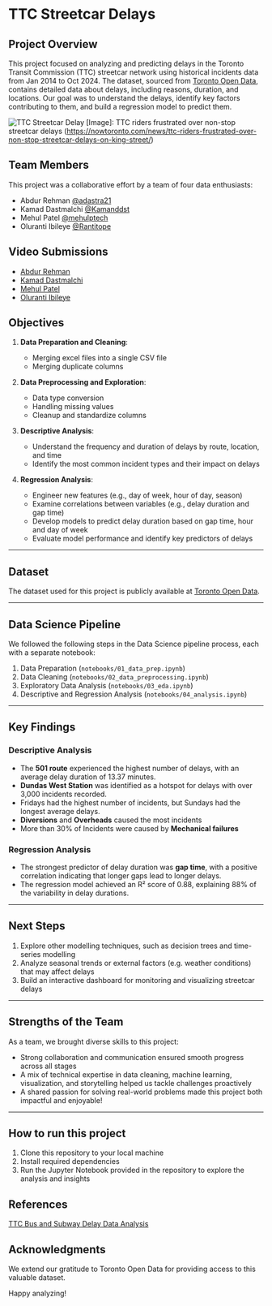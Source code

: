 # TTC Streetcar Delays

## Project Overview

This project focused on analyzing and predicting delays in the Toronto Transit Commission (TTC) streetcar network using historical incidents data from Jan 2014 to Oct 2024. The dataset, sourced from [Toronto Open Data](https://open.toronto.ca/dataset/ttc-streetcar-delay-data/), contains detailed data about delays, including reasons, duration, and locations. Our goal was to understand the delays, identify key factors contributing to them, and build a regression model to predict them.

![TTC Streetcar Delay](https://nowtoronto.com/wp-content/uploads/2023/11/Untitled-design-67-1-2048x1044.webp)
[Image]: TTC riders frustrated over non-stop streetcar delays (https://nowtoronto.com/news/ttc-riders-frustrated-over-non-stop-streetcar-delays-on-king-street/)

## Team Members

This project was a collaborative effort by a team of four data enthusiasts:

- Abdur Rehman [@adastra21](https://github.com/adastra21)
- Kamad Dastmalchi [@Kamanddst](https://github.com/Kamanddst)
- Mehul Patel [@mehulptech](https://github.com/mehulptech)
- Oluranti Ibileye [@Rantitope](https://github.com/Rantitope)

## Video Submissions

- [Abdur Rehman](https://drive.google.com/file/d/1c5D1RbjaERt7I3NHatjx9ygGNRggE0uI/view?usp=drive_link)
- [Kamad Dastmalchi]()
- [Mehul Patel](https://drive.google.com/file/d/19X77LmoSs9dfkaNwa_4b8ldVDgMRkJa_/view)
- [Oluranti Ibileye](https://drive.google.com/file/d/1VRf1hGQy6xHVHbuune0XA5kCHNIk1GiY/view?usp=sharing)

## Objectives

1. **Data Preparation and Cleaning**:

   - Merging excel files into a single CSV file
   - Merging duplicate columns
   
2. **Data Preprocessing and Exploration**:

   - Data type conversion
   - Handling missing values
   - Cleanup and standardize columns

4. **Descriptive Analysis**:

   - Understand the frequency and duration of delays by route, location, and time
   - Identify the most common incident types and their impact on delays

5. **Regression Analysis**:

   - Engineer new features (e.g., day of week, hour of day, season)
   - Examine correlations between variables (e.g., delay duration and gap time)
   - Develop models to predict delay duration based on gap time, hour and day of week
   - Evaluate model performance and identify key predictors of delays

---

## Dataset

The dataset used for this project is publicly available at [Toronto Open Data](https://open.toronto.ca/dataset/ttc-streetcar-delay-data/).

---

## Data Science Pipeline

We followed the following steps in the Data Science pipeline process, each with a separate notebook:

1. Data Preparation (`notebooks/01_data_prep.ipynb`)
2. Data Cleaning (`notebooks/02_data_preprocessing.ipynb`)
3. Exploratory Data Analysis (`notebooks/03_eda.ipynb`)
4. Descriptive and Regression Analysis (`notebooks/04_analysis.ipynb`)

---

## Key Findings

### Descriptive Analysis

- The **501 route** experienced the highest number of delays, with an average delay duration of 13.37 minutes.
- **Dundas West Station** was identified as a hotspot for delays with over 3,000 incidents recorded.
- Fridays had the highest number of incidents, but Sundays had the longest average delays.
- **Diversions** and **Overheads** caused the most incidents
- More than 30% of Incidents were caused by **Mechanical failures**

### Regression Analysis

- The strongest predictor of delay duration was **gap time**, with a positive correlation indicating that longer gaps lead to longer delays.
- The regression model achieved an R² score of 0.88, explaining 88% of the variability in delay durations.

---

## Next Steps

1. Explore other modelling techniques, such as decision trees and time-series modelling
2. Analyze seasonal trends or external factors (e.g. weather conditions) that may affect delays
3. Build an interactive dashboard for monitoring and visualizing streetcar delays

---

## Strengths of the Team

As a team, we brought diverse skills to this project:

- Strong collaboration and communication ensured smooth progress across all stages
- A mix of technical expertise in data cleaning, machine learning, visualization, and storytelling helped us tackle challenges proactively
- A shared passion for solving real-world problems made this project both impactful and enjoyable!

---

## How to run this project

1. Clone this repository to your local machine
2. Install required dependencies
3. Run the Jupyter Notebook provided in the repository to explore the analysis and insights

## References

[TTC Bus and Subway Delay Data Analysis](https://github.com/JasonYao3/TTC_transit_delay_proj?tab=readme-ov-file#Summary_of_Findings)

## Acknowledgments

We extend our gratitude to Toronto Open Data for providing access to this valuable dataset.

Happy analyzing!
